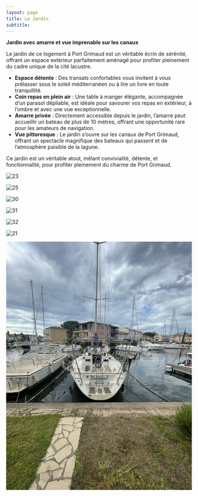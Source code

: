 ```yaml
---
layout: page
title: Le Jardin
subtitle: 
---
```


**Jardin avec amarre et vue imprenable sur les canaux**  

Le jardin de ce logement à Port Grimaud est un véritable écrin de sérénité, offrant un espace extérieur parfaitement aménagé pour profiter pleinement du cadre unique de la cité lacustre.  

- **Espace détente** : Des transats confortables vous invitent à vous prélasser sous le soleil méditerranéen ou à lire un livre en toute tranquillité.  
- **Coin repas en plein air** : Une table à manger élégante, accompagnée d’un parasol dépliable, est idéale pour savourer vos repas en extérieur, à l’ombre et avec une vue exceptionnelle.  
- **Amarre privée** : Directement accessible depuis le jardin, l’amarre peut accueillir un bateau de plus de 10 mètres, offrant une opportunité rare pour les amateurs de navigation.  
- **Vue pittoresque** : Le jardin s’ouvre sur les canaux de Port Grimaud, offrant un spectacle magnifique des bateaux qui passent et de l’atmosphère paisible de la lagune.  

Ce jardin est un véritable atout, mêlant convivialité, détente, et fonctionnalité, pour profiter pleinement du charme de Port Grimaud.

![23](23.jpeg)

![25](25.jpeg)

![30](30.jpeg)

![31](31.jpeg)

![32](32.jpeg)

![21](21.jpeg)

![22](22.jpeg)
